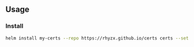 ## Usage

### Install
```sh
helm install my-certs --repo https://rhyzx.github.io/certs certs --set "env.DP_Id=$DP_Id,env.DP_Key=$DP_Key"
```
